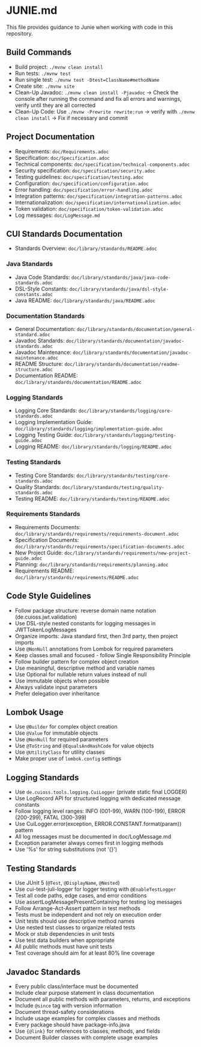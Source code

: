 # JUNIE.md

This file provides guidance to Junie when working with code in this repository.

## Build Commands
- Build project: `./mvnw clean install`
- Run tests: `./mvnw test`
- Run single test: `./mvnw test -Dtest=ClassName#methodName`
- Create site: `./mvnw site`
- Clean-Up Javadoc: `./mvnw clean install -Pjavadoc` -> Check the console after running the command and fix all errors and warnings, verify until they are all corrected
- Clean-Up Code: Use `./mvnw -Prewrite rewrite:run` -> verify with `./mvnw clean install` -> Fix if necessary and commit

## Project Documentation
- Requirements: `doc/Requirements.adoc`
- Specification: `doc/Specification.adoc`
- Technical components: `doc/specification/technical-components.adoc`
- Security specification: `doc/specification/security.adoc`
- Testing guidelines: `doc/specification/testing.adoc`
- Configuration: `doc/specification/configuration.adoc`
- Error handling: `doc/specification/error-handling.adoc`
- Integration patterns: `doc/specification/integration-patterns.adoc`
- Internationalization: `doc/specification/internationalization.adoc`
- Token validation: `doc/specification/token-validation.adoc`
- Log messages: `doc/LogMessage.md`

## CUI Standards Documentation
- Standards Overview: `doc/library/standards/README.adoc`

### Java Standards
- Java Code Standards: `doc/library/standards/java/java-code-standards.adoc`
- DSL-Style Constants: `doc/library/standards/java/dsl-style-constants.adoc`
- Java README: `doc/library/standards/java/README.adoc`

### Documentation Standards
- General Documentation: `doc/library/standards/documentation/general-standard.adoc`
- Javadoc Standards: `doc/library/standards/documentation/javadoc-standards.adoc`
- Javadoc Maintenance: `doc/library/standards/documentation/javadoc-maintenance.adoc`
- README Structure: `doc/library/standards/documentation/readme-structure.adoc`
- Documentation README: `doc/library/standards/documentation/README.adoc`

### Logging Standards
- Logging Core Standards: `doc/library/standards/logging/core-standards.adoc`
- Logging Implementation Guide: `doc/library/standards/logging/implementation-guide.adoc`
- Logging Testing Guide: `doc/library/standards/logging/testing-guide.adoc`
- Logging README: `doc/library/standards/logging/README.adoc`

### Testing Standards
- Testing Core Standards: `doc/library/standards/testing/core-standards.adoc`
- Quality Standards: `doc/library/standards/testing/quality-standards.adoc`
- Testing README: `doc/library/standards/testing/README.adoc`

### Requirements Standards
- Requirements Documents: `doc/library/standards/requirements/requirements-document.adoc`
- Specification Documents: `doc/library/standards/requirements/specification-documents.adoc`
- New Project Guide: `doc/library/standards/requirements/new-project-guide.adoc`
- Planning: `doc/library/standards/requirements/planning.adoc`
- Requirements README: `doc/library/standards/requirements/README.adoc`

## Code Style Guidelines
- Follow package structure: reverse domain name notation (de.cuioss.jwt.validation)
- Use DSL-style nested constants for logging messages in JWTTokenLogMessages
- Organize imports: Java standard first, then 3rd party, then project imports
- Use `@NonNull` annotations from Lombok for required parameters
- Keep classes small and focused - follow Single Responsibility Principle
- Follow builder pattern for complex object creation
- Use meaningful, descriptive method and variable names
- Use Optional for nullable return values instead of null
- Use immutable objects when possible
- Always validate input parameters
- Prefer delegation over inheritance

## Lombok Usage
- Use `@Builder` for complex object creation
- Use `@Value` for immutable objects
- Use `@NonNull` for required parameters
- Use `@ToString` and `@EqualsAndHashCode` for value objects
- Use `@UtilityClass` for utility classes
- Make proper use of `lombok.config` settings

## Logging Standards
- Use `de.cuioss.tools.logging.CuiLogger` (private static final LOGGER)
- Use LogRecord API for structured logging with dedicated message constants
- Follow logging level ranges: INFO (001-99), WARN (100-199), ERROR (200-299), FATAL (300-399)
- Use CuiLogger.error(exception, ERROR.CONSTANT.format(param)) pattern
- All log messages must be documented in doc/LogMessage.md
- Exception parameter always comes first in logging methods
- Use '%s' for string substitutions (not '{}')

## Testing Standards
- Use JUnit 5 (`@Test`, `@DisplayName`, `@Nested`)
- Use cui-test-juli-logger for logger testing with `@EnableTestLogger`
- Test all code paths, edge cases, and error conditions
- Use assertLogMessagePresentContaining for testing log messages
- Follow Arrange-Act-Assert pattern in test methods
- Tests must be independent and not rely on execution order
- Unit tests should use descriptive method names
- Use nested test classes to organize related tests
- Mock or stub dependencies in unit tests
- Use test data builders when appropriate
- All public methods must have unit tests
- Test coverage should aim for at least 80% line coverage

## Javadoc Standards
- Every public class/interface must be documented
- Include clear purpose statement in class documentation
- Document all public methods with parameters, returns, and exceptions
- Include `@since` tag with version information
- Document thread-safety considerations
- Include usage examples for complex classes and methods
- Every package should have package-info.java
- Use `{@link}` for references to classes, methods, and fields
- Document Builder classes with complete usage examples
